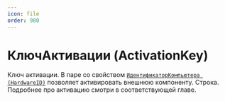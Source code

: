 ```yaml
---
icon: file
order: 980
---
```


# КлючАктивации (ActivationKey)

Ключ активации. В паре со свойством [`ИдентификаторКомпьютера (HardwareID)`](ПустаяСсылка) позволяет активировать внешнюю компоненту. Строка. Подробнее про активацию смотри в 
соответствующей главе.

